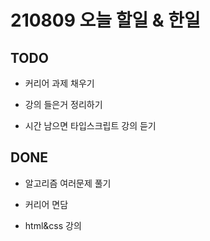 # 210809 오늘 할일 & 한일

## TODO
- 커리어 과제 채우기

- 강의 들은거 정리하기

- 시간 남으면 타입스크립트 강의 듣기

## DONE

- 알고리즘 여러문제 풀기

- 커리어 면담

- html&css 강의
